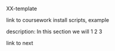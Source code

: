 XX-template

link to coursework install scripts, example

description: In this section we will 1 2 3


link to next